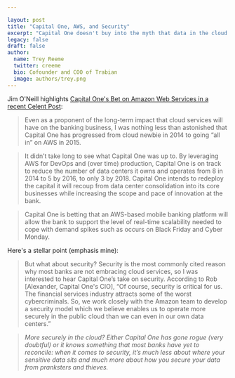```yaml
---

layout: post
title: "Capital One, AWS, and Security"
excerpt: "Capital One doesn't buy into the myth that data in the cloud is inherently insecure."
legacy: false
draft: false
author:
  name: Trey Reeme
  twitter: creeme
  bio: Cofounder and COO of Trabian
  image: authors/trey.png
---
```


Jim O'Neill highlights [Capital One's Bet on Amazon Web Services in a recent Celent Post](http://bankingblog.celent.com/2015/10/16/conference-season-in-vegas/):

> Even as a proponent of the long-term impact that cloud services will have on the banking business, I was nothing less than astonished that Capital One has progressed from cloud newbie in 2014 to going “all in” on AWS in 2015.

> It didn’t take long to see what Capital One was up to.  By leveraging AWS for DevOps and (over time) production, Capital One is on track to reduce the number of data centers it owns and operates from 8 in 2014 to 5 by 2016, to only 3 by 2018.  Capital One intends to redeploy the capital it will recoup from data center consolidation into its core businesses while increasing the scope and pace of innovation at the bank.

> Capital One is betting that an AWS-based mobile banking platform will allow the bank to support the level of real-time scalability needed to cope with demand spikes such as occurs on Black Friday and Cyber Monday.

Here's a stellar point (emphasis mine):

> But what about security?  Security is the most commonly cited reason why most banks are not embracing cloud services, so I was interested to hear Capital One’s take on security.  According to Rob [Alexander, Capital One's CIO], “Of course, security is critical for us.  The financial services industry attracts some of the worst cybercriminals.  So, we work closely with the Amazon team to develop a security model which we believe enables us to operate more securely in the public cloud than we can even in our own data centers.”

> *More securely in the cloud?  Either Capital One has gone rogue (very doubtful) or it knows something that most banks have yet to reconcile:  when it comes to security, it’s much less about where your sensitive data sits and much more about how you secure your data from pranksters and thieves.*
